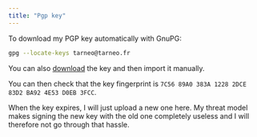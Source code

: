 ```yaml
---
title: "Pgp key"
---
```


To download my PGP key automatically with GnuPG:
```sh
gpg --locate-keys tarneo@tarneo.fr
```

You can also [download](/.well-known/openpgpkey/hu/twnxbp33gur4nwext9bzmm6mahjw44hr) the key and then import it manually.

You can then check that the key fingerprint is `7C56 89A0 383A 1228 2DCE 83D2 BA92 4E53 D0EB 3FCC`.

When the key expires, I will just upload a new one here. My threat model makes signing the new key with the old one completely useless and I will therefore not go through that hassle.
